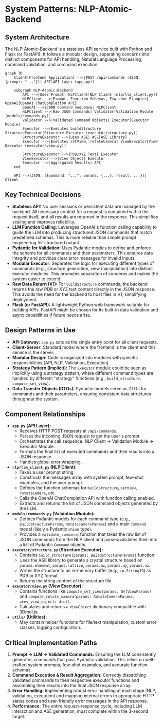 # System Patterns: NLP-Atomic-Backend

## System Architecture
The NLP-Atomic-Backend is a stateless API service built with Python and Flask (or FastAPI). It follows a modular design, separating concerns into distinct components for API handling, Natural Language Processing, command validation, and command execution.

```mermaid
graph TD
    Client[Frontend Application] -->|POST /api/commands (JSON: {prompt: "..."})| API[API Layer (app.py)]

    subgraph NLP-Atomic-Backend
        API -->|User Prompt| NLPClient[NLP Client (nlp/llm_client.py)]
        NLPClient -->|Prompt, Function Schemas, Few-shot Examples| OpenAI[OpenAI ChatCompletion API]
        OpenAI -->|JSON Command Sequence| NLPClient
        NLPClient -->|Raw JSON Commands| Validator[Validation Module (models/commands.py)]
        Validator -->|Validated Command Objects| Executor[Executor Module]
        Executor -->|Executes buildStructure| StructureExecutor[Structure Executor (executor/structure.py)]
        StructureExecutor -->|Uses ASE| ASE[ASE Library]
        Executor -->|Executes setView, rotateCamera| ViewExecutor[View Executor (executor/view.py)]
        
        StructureExecutor -->|PDB/XYZ Text| Executor
        ViewExecutor -->|View Object| Executor
        Executor -->|Aggregated Results| API
    end

    API -->|JSON: [{command: "...", params: {...}, result: ...}]| Client
```

## Key Technical Decisions
- **Stateless API:** No user sessions or persistent data are managed by the backend. All necessary context for a request is contained within the request itself, and all results are returned in the response. This simplifies scaling and improves reliability.
- **LLM Function Calling:** Leverages OpenAI's function calling capability to guide the LLM into producing structured JSON commands that match predefined schemas. This is more reliable than simple prompt engineering for structured output.
- **Pydantic for Validation:** Uses Pydantic models to define and enforce the schema for all commands and their parameters. This ensures data integrity and provides clear error messages for invalid inputs.
- **Modular Executor:** Separates the logic for executing different types of commands (e.g., structure generation, view manipulation) into distinct executor modules. This promotes separation of concerns and makes the system easier to extend.
- **Raw Data Return (V1):** For `buildStructure` commands, the backend returns the raw PDB or XYZ text content directly in the JSON response. This avoids the need for the backend to host files in V1, simplifying deployment.
- **Flask (or FastAPI):** A lightweight Python web framework suitable for building APIs. FastAPI might be chosen for its built-in data validation and async capabilities if future needs arise.

## Design Patterns in Use
- **API Gateway:** `app.py` acts as the single entry point for all client requests.
- **Client-Server:** Standard model where the frontend is the client and this service is the server.
- **Modular Design:** Code is organized into modules with specific responsibilities (API, NLP, Validation, Execution).
- **Strategy Pattern (Implicit):** The `Executor` module could be seen as implicitly using a strategy pattern, where different command types are handled by different "strategy" functions (e.g., `build_structure`, `compute_set_view`).
- **Data Transfer Objects (DTOs):** Pydantic models serve as DTOs for commands and their parameters, ensuring consistent data structures throughout the system.

## Component Relationships
- **`app.py` (API Layer):**
    - Receives HTTP POST requests at `/api/commands`.
    - Parses the incoming JSON request to get the user's prompt.
    - Orchestrates the call sequence: NLP Client → Validation Module → Executor Module.
    - Formats the final list of executed commands and their results into a JSON response.
    - Handles global error wrapping.
- **`nlp/llm_client.py` (NLP Client):**
    - Takes a user prompt string.
    - Constructs the messages array with system prompt, few-shot examples, and the user prompt.
    - Defines the function schemas for `buildStructure`, `setView`, `rotateCamera`, etc.
    - Calls the OpenAI ChatCompletion API with function calling enabled.
    - Extracts and returns the list of JSON command objects generated by the LLM.
- **`models/commands.py` (Validation Module):**
    - Defines Pydantic models for each command type (e.g., `BuildStructureParams`, `RotateCameraParams`) and a main `Command` model (likely a Pydantic `Union` type).
    - Provides a `validate_commands` function that takes the raw list of JSON commands from the NLP client and parses/validates them into a list of Pydantic `Command` objects.
- **`executor/structure.py` (Structure Executor):**
    - Contains `build_structure(params: BuildStructureParams)` function.
    - Uses the ASE library to generate a crystal structure based on `params.element`, `params.lattice`, `params.nx`, `params.ny`, `params.nz`.
    - Writes the structure to an in-memory buffer (e.g., `io.StringIO`) as PDB or XYZ format.
    - Returns the string content of the structure file.
- **`executor/view.py` (View Executor):**
    - Contains functions like `compute_set_view(params: SetViewParams)` and `compute_rotate_camera(params: RotateCameraParams, prev_view_object: dict)`.
    - Calculates and returns a `viewObject` dictionary compatible with 3Dmol.js.
- **`utils/` (Utilities):**
    - May contain helper functions for file/text manipulation, custom error classes, logging configuration.

## Critical Implementation Paths
1.  **Prompt → LLM → Validated Commands:** Ensuring the LLM consistently generates commands that pass Pydantic validation. This relies on well-crafted system prompts, few-shot examples, and accurate function schemas.
2.  **Command Execution & Result Aggregation:** Correctly dispatching validated commands to their respective executor functions and assembling their results into the final JSON response array.
3.  **Error Handling:** Implementing robust error handling at each stage (NLP, validation, execution) and mapping internal errors to appropriate HTTP status codes and user-friendly error messages in the API response.
4.  **Performance:** The entire request-response cycle, including LLM interaction and ASE generation, must complete within the 3-second target.